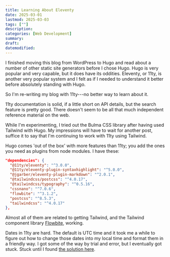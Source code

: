 ```yaml
---
title: Learning About Eleventy
date: 2025-03-01
lastmod: 2025-03-03
tags: [""]
description:
categories: [Web Development]
summary:
draft:
datemodified:
---
```


I finished moving this blog from WordPress to Hugo and read about a number of other static site generators before I chose Hugo. Hugo is very popular and very capable, but it does have its oddities. Eleventy, or 11ty, is another very popular system and I felt as if I needed to understand it better before absolutely standing with Hugo.

<!--more-->

So I'm re-writing my blog with 11ty---no better way to learn about it.

11ty documentation is solid, if a little short on API details, but the search feature is pretty good. There doesn't seem to be all that much independent reference material on the web.

While I'm experimenting, I tried out the Bulma CSS library after having used Tailwind with Hugo. My impressions will have to wait for another post, suffice it to say that I'm continuing to work with 11ty using Tailwind.

Hugo comes 'out of the box' with more features than 11ty; you add the ones you need as plugins from node modules. I have these:

```json
"dependencies": {
  "@11ty/eleventy": "^3.0.0",
  "@11ty/eleventy-plugin-syntaxhighlight": "^5.0.0",
  "@jgarber/eleventy-plugin-markdown": "^2.0.1",
  "@tailwindcss/postcss": "^4.0.17",
  "@tailwindcss/typography": "^0.5.16",
  "cssnano": "^7.0.6",
  "flowbite": "^3.1.2",
  "postcss": "^8.5.3",
  "tailwindcss": "^4.0.17"
},
```

Almost all of them are related to getting Tailwind, and the Tailwind component library [Flowbite](https://flowbite.com/), working.

Dates in 11ty are hard. The default is UTC time and it took me a while to figure out how to change those dates into my local time and format them in a friendly way. I got some of the way by trial and error, but I eventually got stuck. Stuck until I found [the solution here](https://www.eladnarra.com/blog/2024/dates-and-eleventy/).
